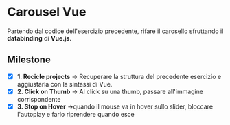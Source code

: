 # Carousel Vue
Partendo dal codice dell'esercizio precedente, rifare il carosello sfruttando il **databinding** di **Vue.js.**

## Milestone
- [x] **1. Recicle projects** &rarr; Recuperare la struttura del precedente esercizio e aggiustarla con la sintassi di Vue.
- [x] **2. Click on Thumb** &rarr; Al click su una thumb, passare all'immagine corrispondente
- [x] **3. Stop on Hover** &rarr;quando il mouse va in hover sullo slider, bloccare l'autoplay e farlo riprendere quando esce

